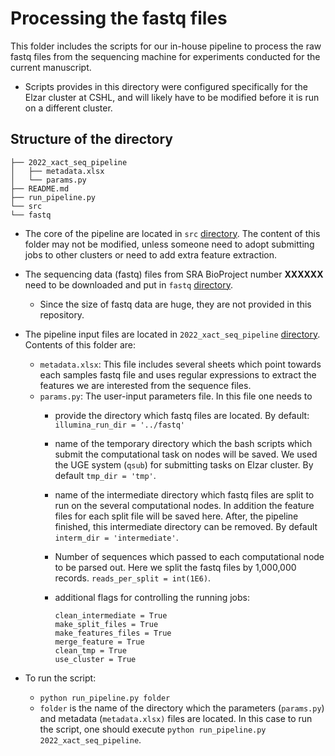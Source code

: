 # Processing the fastq files

This folder includes the scripts for our in-house pipeline to process the raw fastq files from the sequencing machine for experiments conducted for the current manuscript.


- Scripts provides in this directory were configured specifically for the Elzar cluster at CSHL, and will likely have to be modified before it is run on a different cluster. 

## Structure of the directory

```
├── 2022_xact_seq_pipeline
│   ├── metadata.xlsx
│   └── params.py
├── README.md
├── run_pipeline.py
└── src
└── fastq
```

- The core of the pipeline are located in `src` [directory](./01_step_fastq_to_feature/src). The content of this folder may not be modified, unless someone need to adopt submitting jobs to other clusters or need to add extra feature extraction.
- The sequencing data (fastq) files from SRA BioProject number **XXXXXX** need to be downloaded and put in `fastq` [directory](./01_step_fastq_to_feature/fastq`).
    - Since the size of fastq data are huge, they are not provided in this repository.
- The pipeline input files are located in `2022_xact_seq_pipeline` [directory](01_step_fastq_to_feature/2022_xact_seq_pipeline). Contents of this folder are:
    - `metadata.xlsx`: This file includes several sheets which point towards each samples fastq file and uses regular expressions to extract the features we are interested from the sequence files.
    - `params.py`: The user-input parameters file. In this file one needs to
        - provide the directory which fastq files are located. By default: `illumina_run_dir = '../fastq'`
        - name of the temporary directory which the bash scripts which submit the computational task on nodes will be saved. We used the UGE system (`qsub`) for submitting tasks on Elzar cluster. By default `tmp_dir = 'tmp'`.
        - name of the intermediate directory which fastq files are split to run on the several computational nodes. In addition the feature files for each split file will be saved here. After, the pipeline finished, this intermediate directory can be removed. By default `interm_dir = 'intermediate'`.
        - Number of sequences which passed to each computational node to be parsed out. Here we split the fastq files by 1,000,000 records. `reads_per_split = int(1E6)`.
        - additional flags for controlling the running jobs:

            ```
            clean_intermediate = True
            make_split_files = True
            make_features_files = True
            merge_feature = True
            clean_tmp = True
            use_cluster = True
            ```

- To run the script:
    - `python run_pipeline.py folder`
    - `folder` is the name of the directory which the parameters (`params.py`) and metadata (`metadata.xlsx)` files are located. In this case to run the script, one should execute `python run_pipeline.py 2022_xact_seq_pipeline`.